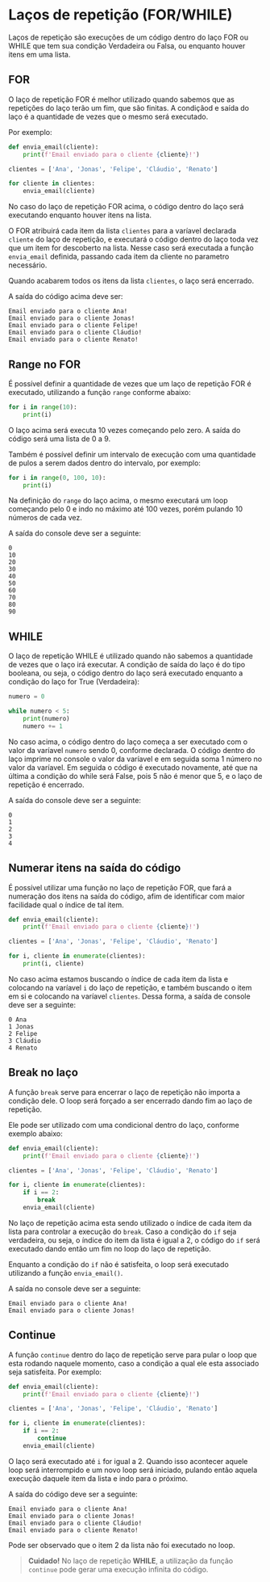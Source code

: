 # Laços de repetição (FOR/WHILE)
Laços de repetição são execuções de um código dentro do laço FOR ou WHILE que tem sua condição Verdadeira ou Falsa, ou enquanto houver itens em uma lista.

## FOR
O laço de repetição FOR é melhor utilizado quando sabemos que as repetições do laço terão um fim, que são finitas. A condiçãod e saída do laço é a quantidade de vezes que o mesmo será executado.

Por exemplo:

```python
def envia_email(cliente):
    print(f'Email enviado para o cliente {cliente}!')

clientes = ['Ana', 'Jonas', 'Felipe', 'Cláudio', 'Renato']

for cliente in clientes:
    envia_email(cliente)
```

No caso do laço de repetição FOR acima, o código dentro do laço será executando enquanto houver itens na lista.

O FOR atribuirá cada item da lista `clientes` para a varíavel declarada `cliente` do laço de repetição, e executará o código dentro do laço toda vez que um item for descoberto na lista. Nesse caso será executada a função `envia_email` definida, passando cada item da cliente no parametro necessário.

Quando acabarem todos os itens da lista `clientes`, o laço será encerrado.

A saída do código acima deve ser:

```plain text
Email enviado para o cliente Ana!
Email enviado para o cliente Jonas!
Email enviado para o cliente Felipe!
Email enviado para o cliente Cláudio!
Email enviado para o cliente Renato!
```

## Range no FOR
É possível definir a quantidade de vezes que um laço de repetição FOR é executado, utilizando a função `range` conforme abaixo:

```python
for i in range(10):
    print(i)
```
O laço acima será executa 10 vezes começando pelo zero. A saída do código será uma lista de 0 a 9.

Também é possível definir um intervalo de execução com uma quantidade de pulos a serem dados dentro do intervalo, por exemplo:

```python
for i in range(0, 100, 10):
    print(i)
```
Na definição do `range` do laço acima, o mesmo executará um loop começando pelo 0 e indo no máximo até 100 vezes, porém pulando 10 números de cada vez.

A saída do console deve ser a seguinte:

```plain text
0
10
20
30
40
50
60
70
80
90
```


## WHILE
O laço de repetição WHILE é utilizado quando não sabemos a quantidade de vezes que o laço irá executar. A condição de saída do laço é do tipo booleana, ou seja, o código dentro do laço será executado enquanto a condição do laço for True (Verdadeira):

```python
numero = 0

while numero < 5:
    print(numero)
    numero += 1
```
No caso acima, o código dentro do laço começa a ser executado com o valor da varíavel `numero` sendo 0, conforme declarada. O código dentro do laço imprime no console o valor da varíavel e em seguida soma 1 número no valor da varíavel. Em seguida o código é executado novamente, até que na última a condição do while será False, pois 5 não é menor que 5, e o laço de repetição é encerrado.

A saída do console deve ser a seguinte:
```plain text
0
1
2
3
4
```

## Numerar itens na saída do código
É possível utilizar uma função no laço de repetição FOR, que fará a numeração dos itens na saída do código, afim de identificar com maior facilidade qual o índice de tal item.

```python
def envia_email(cliente):
    print(f'Email enviado para o cliente {cliente}!')

clientes = ['Ana', 'Jonas', 'Felipe', 'Cláudio', 'Renato']

for i, cliente in enumerate(clientes):
    print(i, cliente)
```
No caso acima estamos buscando o índice de cada item da lista e colocando na varíavel `i` do laço de repetição, e também buscando o item em si e colocando na varíavel `clientes`. Dessa forma, a saída de console deve ser a seguinte:

```plain text
0 Ana
1 Jonas
2 Felipe
3 Cláudio
4 Renato
```

## Break no laço
A função `break` serve para encerrar o laço de repetição não importa a condição dele. O loop será forçado a ser encerrado dando fim ao laço de repetição.

Ele pode ser utilizado com uma condicional dentro do laço, conforme exemplo abaixo:

```python
def envia_email(cliente):
    print(f'Email enviado para o cliente {cliente}!')

clientes = ['Ana', 'Jonas', 'Felipe', 'Cláudio', 'Renato']

for i, cliente in enumerate(clientes):
    if i == 2:
        break
    envia_email(cliente)
```
No laço de repetição acima esta sendo utilizado o índice de cada item da lista para controlar a execução do `break`. Caso a condição do `if` seja verdadeira, ou seja, o índice do item da lista é igual a 2, o código do `if` será executado dando então um fim no loop do laço de repetição.

Enquanto a condição do `if` não é satisfeita, o loop será executado utilizando a função `envia_email()`.

A saída no console deve ser a seguinte:

```plain text
Email enviado para o cliente Ana!
Email enviado para o cliente Jonas!
```

## Continue
A função `continue` dentro do laço de repetição serve para pular o loop que esta rodando naquele momento, caso a condição a qual ele esta associado seja satisfeita. Por exemplo:

```python
def envia_email(cliente):
    print(f'Email enviado para o cliente {cliente}!')

clientes = ['Ana', 'Jonas', 'Felipe', 'Cláudio', 'Renato']

for i, cliente in enumerate(clientes):
    if i == 2:
        continue
    envia_email(cliente)
```
O laço será executado até `i` for igual a 2. Quando isso acontecer aquele loop será interrompido e um novo loop será iniciado, pulando então aquela execução daquele item da lista e indo para o próximo.

A saída do código deve ser a seguinte:

```plain text
Email enviado para o cliente Ana!
Email enviado para o cliente Jonas!
Email enviado para o cliente Cláudio!
Email enviado para o cliente Renato!
```
Pode ser observado que o item 2 da lista não foi executado no loop.

> **Cuidado!** No laço de repetição **WHILE**, a utilização da função `continue` pode gerar uma execução infinita do código.
